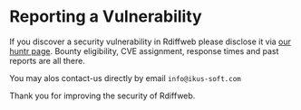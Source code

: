 # Reporting a Vulnerability

If you discover a security vulnerability in Rdiffweb please disclose it via [our huntr page](https://huntr.dev/repos/ikus060/rdiffweb). Bounty eligibility, CVE assignment, response times and past reports are all there.

You may alos contact-us directly by email `info@ikus-soft.com`

Thank you for improving the security of Rdiffweb.

